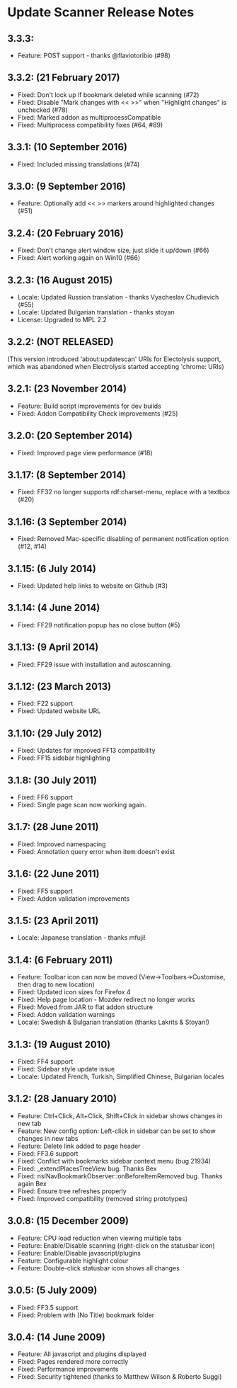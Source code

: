 Update Scanner Release Notes
============================

3.3.3:
------
* Feature: POST support - thanks @flaviotoribio (#98)

3.3.2: (21 February 2017)
------
* Fixed: Don't lock up if bookmark deleted while scanning (#72)
* Fixed: Disable "Mark changes with << >>" when "Highlight changes" is unchecked (#78)
* Fixed: Marked addon as multiprocessCompatible
* Fixed: Multiprocess compatibility fixes (#64, #89)

3.3.1: (10 September 2016)
------
* Fixed: Included missing translations (#74)

3.3.0: (9 September 2016)
------
* Feature: Optionally add << >> markers around highlighted changes (#51)

3.2.4: (20 February 2016)
------
* Fixed: Don't change alert window size, just slide it up/down (#66)
* Fixed: Alert working again on Win10 (#66)

3.2.3: (16 August 2015)
------
* Locale: Updated Russion translation - thanks Vyacheslav Chudievich (#55)
* Locale: Updated Bulgarian translation - thanks stoyan
* License: Upgraded to MPL 2.2

3.2.2: (NOT RELEASED)
------
(This version introduced 'about:updatescan' URIs for Electolysis support,
 which was abandoned when Electrolysis started accepting 'chrome: URIs)

3.2.1: (23 November 2014)
------
* Feature: Build script improvements for dev builds
* Fixed: Addon Compatibility Check improvements (#25)

3.2.0: (20 September 2014)
------
* Fixed: Improved page view performance (#18)

3.1.17: (8 September 2014)
-------
* Fixed: FF32 no longer supports rdf:charset-menu, replace with a textbox (#20)

3.1.16: (3 September 2014)
-------
* Fixed: Removed Mac-specific disabling of permanent notification option (#12, #14)

3.1.15: (6 July 2014)
-------
* Fixed: Updated help links to website on Github (#3)

3.1.14: (4 June 2014)
-------
* Fixed: FF29 notification popup has no close button (#5)

3.1.13: (9 April 2014)
-------
* Fixed: FF29 issue with installation and autoscanning.

3.1.12: (23 March 2013)
-------
* Fixed: F22 support
* Fixed: Updated website URL

3.1.10: (29 July 2012)
-------
* Fixed: Updates for improved FF13 compatibility
* Fixed: FF15 sidebar highlighting

3.1.8: (30 July 2011)
------
* Fixed: FF6 support
* Fixed: Single page scan now working again.

3.1.7: (28 June 2011)
------
* Fixed: Improved namespacing
* Fixed: Annotation query error when item doesn't exist

3.1.6: (22 June 2011)
------
* Fixed: FF5 support
* Fixed: Addon validation improvements

3.1.5: (23 April 2011)
------
* Locale: Japanese translation - thanks mfuji!

3.1.4: (6 February 2011)
------
* Feature: Toolbar icon can now be moved (View->Toolbars->Customise, then drag to new location)
* Fixed: Updated icon sizes for Firefox 4
* Fixed: Help page location - Mozdev redirect no longer works
* Fixed: Moved from JAR to flat addon structure
* Fixed: Addon validation warnings
* Locale: Swedish & Bulgarian translation (thanks Lakrits & Stoyan!)

3.1.3: (19 August 2010)
------
* Fixed: FF4 support
* Fixed: Sidebar style update issue
* Locale: Updated French, Turkish, Simplified Chinese, Bulgarian locales

3.1.2: (28 January 2010)
------
* Feature: Ctrl+Click, Alt+Click, Shift+Click in sidebar shows changes in new tab
* Feature: New config option: Left-click in sidebar can be set to show changes in new tabs
* Feature: Delete link added to page header
* Fixed: FF3.6 support
* Fixed: Conflict with bookmarks sidebar context menu (bug 21934)
* Fixed: _extendPlacesTreeView bug. Thanks Bex
* Fixed: nsINavBookmarkObserver::onBeforeItemRemoved bug. Thanks again Bex
* Fixed: Ensure tree refreshes properly
* Fixed: Improved compatibility (removed string prototypes)

3.0.8: (15 December 2009)
------
* Feature: CPU load reduction when viewing multiple tabs
* Feature: Enable/Disable scanning (right-click on the statusbar icon)
* Feature: Enable/Disable javascript/plugins
* Feature: Configurable highlight colour
* Feature: Double-click statusbar icon shows all changes

3.0.5: (5 July 2009)
------
* Fixed: FF3.5 support
* Fixed: Problem with (No Title) bookmark folder

3.0.4: (14 June 2009)
------
* Feature: All javascript and plugins displayed
* Fixed: Pages rendered more correctly
* Fixed: Performance improvements
* Fixed: Security tightened (thanks to Matthew Wilson & Roberto Suggi)
